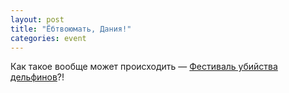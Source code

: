 ```yaml
---
layout: post
title: "Ёбтвоюмать, Дания!"
categories: event
---
```

Как такое вообще может происходить — [Фестиваль убийства дельфинов](https://www.politicalarticles.net/blog/2009/10/11/denmarks-gruesome-festival-mass-killing-of-whales-and-dolphins-to-prove-adulthood/)?!